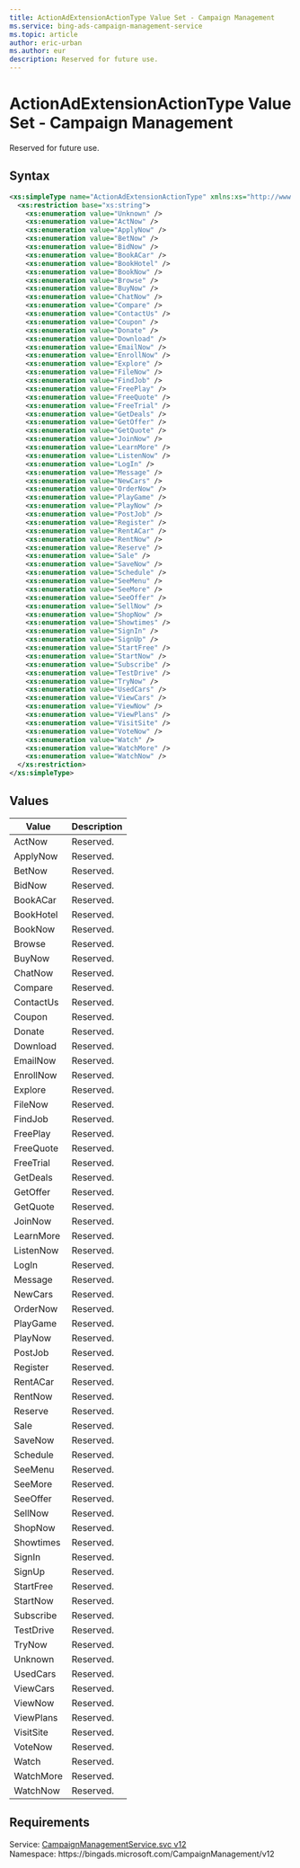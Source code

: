 ```yaml
---
title: ActionAdExtensionActionType Value Set - Campaign Management
ms.service: bing-ads-campaign-management-service
ms.topic: article
author: eric-urban
ms.author: eur
description: Reserved for future use.
---
```

# ActionAdExtensionActionType Value Set - Campaign Management
Reserved for future use.

## Syntax
```xml
<xs:simpleType name="ActionAdExtensionActionType" xmlns:xs="http://www.w3.org/2001/XMLSchema">
  <xs:restriction base="xs:string">
    <xs:enumeration value="Unknown" />
    <xs:enumeration value="ActNow" />
    <xs:enumeration value="ApplyNow" />
    <xs:enumeration value="BetNow" />
    <xs:enumeration value="BidNow" />
    <xs:enumeration value="BookACar" />
    <xs:enumeration value="BookHotel" />
    <xs:enumeration value="BookNow" />
    <xs:enumeration value="Browse" />
    <xs:enumeration value="BuyNow" />
    <xs:enumeration value="ChatNow" />
    <xs:enumeration value="Compare" />
    <xs:enumeration value="ContactUs" />
    <xs:enumeration value="Coupon" />
    <xs:enumeration value="Donate" />
    <xs:enumeration value="Download" />
    <xs:enumeration value="EmailNow" />
    <xs:enumeration value="EnrollNow" />
    <xs:enumeration value="Explore" />
    <xs:enumeration value="FileNow" />
    <xs:enumeration value="FindJob" />
    <xs:enumeration value="FreePlay" />
    <xs:enumeration value="FreeQuote" />
    <xs:enumeration value="FreeTrial" />
    <xs:enumeration value="GetDeals" />
    <xs:enumeration value="GetOffer" />
    <xs:enumeration value="GetQuote" />
    <xs:enumeration value="JoinNow" />
    <xs:enumeration value="LearnMore" />
    <xs:enumeration value="ListenNow" />
    <xs:enumeration value="LogIn" />
    <xs:enumeration value="Message" />
    <xs:enumeration value="NewCars" />
    <xs:enumeration value="OrderNow" />
    <xs:enumeration value="PlayGame" />
    <xs:enumeration value="PlayNow" />
    <xs:enumeration value="PostJob" />
    <xs:enumeration value="Register" />
    <xs:enumeration value="RentACar" />
    <xs:enumeration value="RentNow" />
    <xs:enumeration value="Reserve" />
    <xs:enumeration value="Sale" />
    <xs:enumeration value="SaveNow" />
    <xs:enumeration value="Schedule" />
    <xs:enumeration value="SeeMenu" />
    <xs:enumeration value="SeeMore" />
    <xs:enumeration value="SeeOffer" />
    <xs:enumeration value="SellNow" />
    <xs:enumeration value="ShopNow" />
    <xs:enumeration value="Showtimes" />
    <xs:enumeration value="SignIn" />
    <xs:enumeration value="SignUp" />
    <xs:enumeration value="StartFree" />
    <xs:enumeration value="StartNow" />
    <xs:enumeration value="Subscribe" />
    <xs:enumeration value="TestDrive" />
    <xs:enumeration value="TryNow" />
    <xs:enumeration value="UsedCars" />
    <xs:enumeration value="ViewCars" />
    <xs:enumeration value="ViewNow" />
    <xs:enumeration value="ViewPlans" />
    <xs:enumeration value="VisitSite" />
    <xs:enumeration value="VoteNow" />
    <xs:enumeration value="Watch" />
    <xs:enumeration value="WatchMore" />
    <xs:enumeration value="WatchNow" />
  </xs:restriction>
</xs:simpleType>
```

## <a name="values"></a>Values

|Value|Description|
|-----------|---------------|
|<a name="actnow"></a>ActNow|Reserved.|
|<a name="applynow"></a>ApplyNow|Reserved.|
|<a name="betnow"></a>BetNow|Reserved.|
|<a name="bidnow"></a>BidNow|Reserved.|
|<a name="bookacar"></a>BookACar|Reserved.|
|<a name="bookhotel"></a>BookHotel|Reserved.|
|<a name="booknow"></a>BookNow|Reserved.|
|<a name="browse"></a>Browse|Reserved.|
|<a name="buynow"></a>BuyNow|Reserved.|
|<a name="chatnow"></a>ChatNow|Reserved.|
|<a name="compare"></a>Compare|Reserved.|
|<a name="contactus"></a>ContactUs|Reserved.|
|<a name="coupon"></a>Coupon|Reserved.|
|<a name="donate"></a>Donate|Reserved.|
|<a name="download"></a>Download|Reserved.|
|<a name="emailnow"></a>EmailNow|Reserved.|
|<a name="enrollnow"></a>EnrollNow|Reserved.|
|<a name="explore"></a>Explore|Reserved.|
|<a name="filenow"></a>FileNow|Reserved.|
|<a name="findjob"></a>FindJob|Reserved.|
|<a name="freeplay"></a>FreePlay|Reserved.|
|<a name="freequote"></a>FreeQuote|Reserved.|
|<a name="freetrial"></a>FreeTrial|Reserved.|
|<a name="getdeals"></a>GetDeals|Reserved.|
|<a name="getoffer"></a>GetOffer|Reserved.|
|<a name="getquote"></a>GetQuote|Reserved.|
|<a name="joinnow"></a>JoinNow|Reserved.|
|<a name="learnmore"></a>LearnMore|Reserved.|
|<a name="listennow"></a>ListenNow|Reserved.|
|<a name="login"></a>LogIn|Reserved.|
|<a name="message"></a>Message|Reserved.|
|<a name="newcars"></a>NewCars|Reserved.|
|<a name="ordernow"></a>OrderNow|Reserved.|
|<a name="playgame"></a>PlayGame|Reserved.|
|<a name="playnow"></a>PlayNow|Reserved.|
|<a name="postjob"></a>PostJob|Reserved.|
|<a name="register"></a>Register|Reserved.|
|<a name="rentacar"></a>RentACar|Reserved.|
|<a name="rentnow"></a>RentNow|Reserved.|
|<a name="reserve"></a>Reserve|Reserved.|
|<a name="sale"></a>Sale|Reserved.|
|<a name="savenow"></a>SaveNow|Reserved.|
|<a name="schedule"></a>Schedule|Reserved.|
|<a name="seemenu"></a>SeeMenu|Reserved.|
|<a name="seemore"></a>SeeMore|Reserved.|
|<a name="seeoffer"></a>SeeOffer|Reserved.|
|<a name="sellnow"></a>SellNow|Reserved.|
|<a name="shopnow"></a>ShopNow|Reserved.|
|<a name="showtimes"></a>Showtimes|Reserved.|
|<a name="signin"></a>SignIn|Reserved.|
|<a name="signup"></a>SignUp|Reserved.|
|<a name="startfree"></a>StartFree|Reserved.|
|<a name="startnow"></a>StartNow|Reserved.|
|<a name="subscribe"></a>Subscribe|Reserved.|
|<a name="testdrive"></a>TestDrive|Reserved.|
|<a name="trynow"></a>TryNow|Reserved.|
|<a name="unknown"></a>Unknown|Reserved.|
|<a name="usedcars"></a>UsedCars|Reserved.|
|<a name="viewcars"></a>ViewCars|Reserved.|
|<a name="viewnow"></a>ViewNow|Reserved.|
|<a name="viewplans"></a>ViewPlans|Reserved.|
|<a name="visitsite"></a>VisitSite|Reserved.|
|<a name="votenow"></a>VoteNow|Reserved.|
|<a name="watch"></a>Watch|Reserved.|
|<a name="watchmore"></a>WatchMore|Reserved.|
|<a name="watchnow"></a>WatchNow|Reserved.|

## Requirements
Service: [CampaignManagementService.svc v12](https://campaign.api.bingads.microsoft.com/Api/Advertiser/CampaignManagement/v12/CampaignManagementService.svc)  
Namespace: https\://bingads.microsoft.com/CampaignManagement/v12  

